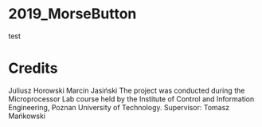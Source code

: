 # 2019_MorseButton
test
# Credits
Juliusz Horowski
Marcin Jasiński
The project was conducted during the Microprocessor Lab course held by the Institute of Control and Information Engineering, Poznan University of Technology. Supervisor: Tomasz Mańkowski
